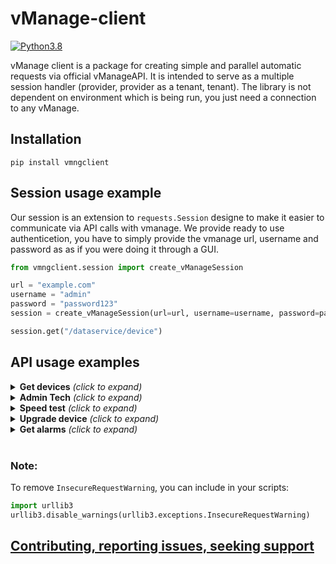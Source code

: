 # vManage-client
[![Python3.8](https://img.shields.io/static/v1?label=Python&logo=Python&color=3776AB&message=3.8)](https://www.python.org/)

vManage client is a package for creating simple and parallel automatic requests via official vManageAPI. It is intended to serve as a multiple session handler (provider, provider as a tenant, tenant). The library is not dependent on environment which is being run, you just need a connection to any vManage.

## Installation
```console
pip install vmngclient
```

## Session usage example
Our session is an extension to `requests.Session` designe to make it easier to communicate via API calls with vmanage. We provide ready to use authenticetion, you have to simply provide the vmanage url, username and password as as if you were doing it through a GUI. 
```python
from vmngclient.session import create_vManageSession

url = "example.com"
username = "admin"
password = "password123"
session = create_vManageSession(url=url, username=username, password=password)

session.get("/dataservice/device")
```

## API usage examples

<details>
    <summary> <b>Get devices</b> <i>(click to expand)</i></summary>

```python
devices = session.api.devices.get()
```

</details>

<details>
    <summary> <b>Admin Tech</b> <i>(click to expand)</i></summary>

```Python
admin_tech_file = session.api.admin_tech.generate("172.16.255.11")
admintech.download(admin_tech_file)
admintech.delete(admin_tech_file)
```
</details>

<details>
    <summary> <b>Speed test</b> <i>(click to expand)</i></summary>

```python
devices = session.api.devices.get()
speedtest = session.api.speedtest.speedtest(devices[0], devices[1])
```

</details>

<details>
    <summary> <b>Upgrade device</b> <i>(click to expand)</i></summary>

```python
# Prepare devices list
devices = [device for device in DevicesAPI(session).devices
            if device .personality == Personality.VSMART]
software_image = "viptela-20.7.2-x86_64.tar.gz"

# Upgrade
devices_payload = DeviceVersions(session, DeviceCategory.CONTROLLERS.)get_devices_current_version(devices)
software_action = SoftwareActionAPI(session, DeviceCategory.VEDGES)
software_action_id = software_action.upgrade_software(devices_payload,
    InstallSpecHelper.CEDGE.value, reboot = False, sync = True, software_image=software_image)

# Check action status
wait_for_completed(session, software_action_id, 3000)
```

</details>

<details>
    <summary> <b>Get alarms</b> <i>(click to expand)</i></summary>

```python
alarms = session.api.alarms.get()
```

</details>

</br>

### Note:
To remove `InsecureRequestWarning`, you can include in your scripts:
```Python
import urllib3
urllib3.disable_warnings(urllib3.exceptions.InsecureRequestWarning)
```

## [Contributing, reporting issues, seeking support](https://github.com/CiscoDevNet/vManage-client/blob/main/CONTRIBUTING.md)
